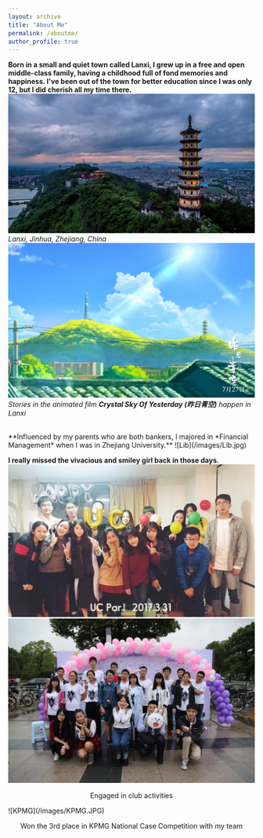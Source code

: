 ```yaml
---
layout: archive
title: "About Me"
permalink: /aboutme/
author_profile: true
---
```


**Born in a small and quiet town called Lanxi, I grew up in a free and open middle-class family, having a childhood full of fond memories and happiness. I've been out of the town for better education since I was only 12, but I did cherish all my time there.**
![Lanxi](/images/Lanxi.jpg)
*Lanxi, Jinhua, Zhejiang, China* <br/>
![Movie](/images/Movie.jpg)
*Stories in the animated film __Crystal Sky Of Yesterday (昨日青空)__ happen in Lanxi*

<br/>
**Influenced by my parents who are both bankers, I majored in *Financial Management* when I was in Zhejiang University.**
![Lib](/images/Lib.jpg)

**I really missed the vivacious and smiley girl back in those days.**
![UC](/images/UC.JPG)
![SAU](/images/SAU.JPG)
<p align="center">
 Engaged in club activities </p>
![KPMG](/images/KPMG.JPG)
<p align="center">
  Won the 3rd place in KPMG National Case Competition with my team</p>
  


 
 

